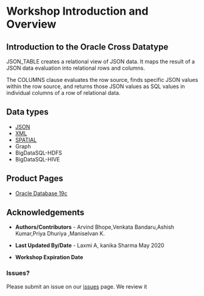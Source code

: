 # Workshop Introduction and Overview #

## Introduction to the Oracle Cross Datatype ##

JSON_TABLE creates a relational view of JSON data. It maps the result of a JSON data evaluation into relational rows and columns.

The COLUMNS clause evaluates the row source, finds specific JSON values within the row source, and returns those JSON values as SQL values in individual columns of a row of relational data.

## Data types
- [JSON](http://oracle.github.io/learning-library/developer-library/converged-db-on-premises/workshop/JSON/freetier/index.html?lab=introduction-overview)
- [XML](http://oracle.github.io/learning-library/developer-library/converged-db-on-premises/freetier/XML/freetier/index.html?lab=introduction-overview)
- [SPATIAL](http://oracle.github.io/learning-library/developer-library/converged-db-on-premises/freetier/index.html?lab=introduction-overview)
- Graph
- BigDataSQL-HDFS
- BigDataSQL-HIVE

## Product Pages
- [Oracle Database 19c](https://www.oracle.com/database/)

## Acknowledgements

- **Authors/Contributors** - Arvind Bhope,Venkata Bandaru,Ashish Kumar,Priya Dhuriya ,Maniselvan K.

- **Last Updated By/Date** - Laxmi A, kanika Sharma May 2020

- **Workshop Expiration Date**

### Issues?
Please submit an issue on our [issues](https://github.com/oracle/learning-library/issues) page. We review it

